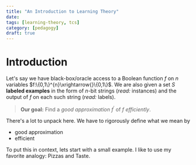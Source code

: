 ```yaml
---
title: "An Introduction to Learning Theory"
date: 
tags: [learning-theory, tcs]
category: [pedagogy]
draft: true
---
```


# Introduction

Let's say we have black-box/oracle access to a Boolean function $f$ on $n$ variables $f:\{0,1\}^{n}\xrightarrow{}\{0,1\}$. We are also given a set $S$ **labeled examples** in the form of $n$-bit strings (*read:* instances) and the output of $f$ on each such string (*read:* labels).

> **Our goal:** Find a *good approximation* $f^\prime$ of $f$ *efficiently*.


There's a lot to unpack here. We have to rigorously define what we mean by
- good approximation
- efficient

To put this in context, lets start with a small example. I like to use my favorite analogy: Pizzas and Taste.



